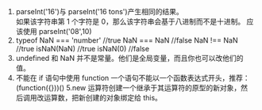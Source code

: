1. parseInt('16')与 parseInt('16 tons')产生相同的结果。  
   如果该字符串第 1 个字符是 0，那么该字符串会基于八进制而不是十进制。
   应该使用 parseInt('08',10)
2. typeof NaN === 'number' //true
   NaN === NaN //false
   NaN !== NaN //true
   isNaN(NaN) //true
   isNaN(0) //false
3. undefined 和 NaN 并不是常量。他们是全局变量，而且你也可以改他们的值。
4. 不能在 if 语句中使用 function
   一个语句不能以一个函数表达式开头，推荐：(function({}))()
   5.new 运算符创建一个继承于其运算符的原型的新对象，然后调用改运算数，把新创建的对象绑定给 this。
